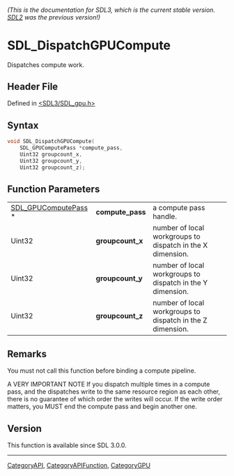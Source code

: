 ###### (This is the documentation for SDL3, which is the current stable version. [SDL2](https://wiki.libsdl.org/SDL2/) was the previous version!)
# SDL_DispatchGPUCompute

Dispatches compute work.

## Header File

Defined in [<SDL3/SDL_gpu.h>](https://github.com/libsdl-org/SDL/blob/main/include/SDL3/SDL_gpu.h)

## Syntax

```c
void SDL_DispatchGPUCompute(
    SDL_GPUComputePass *compute_pass,
    Uint32 groupcount_x,
    Uint32 groupcount_y,
    Uint32 groupcount_z);
```

## Function Parameters

|                                            |                  |                                                            |
| ------------------------------------------ | ---------------- | ---------------------------------------------------------- |
| [SDL_GPUComputePass](SDL_GPUComputePass) * | **compute_pass** | a compute pass handle.                                     |
| Uint32                                     | **groupcount_x** | number of local workgroups to dispatch in the X dimension. |
| Uint32                                     | **groupcount_y** | number of local workgroups to dispatch in the Y dimension. |
| Uint32                                     | **groupcount_z** | number of local workgroups to dispatch in the Z dimension. |

## Remarks

You must not call this function before binding a compute pipeline.

A VERY IMPORTANT NOTE If you dispatch multiple times in a compute pass, and
the dispatches write to the same resource region as each other, there is no
guarantee of which order the writes will occur. If the write order matters,
you MUST end the compute pass and begin another one.

## Version

This function is available since SDL 3.0.0.

----
[CategoryAPI](CategoryAPI), [CategoryAPIFunction](CategoryAPIFunction), [CategoryGPU](CategoryGPU)

